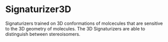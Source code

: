 # Signaturizer3D

Signaturizers trained on 3D conformations of molcecules that are sensitive to the 3D geometry of molecules. The 3D Signaturizers are able to distinguish between stereoisomers. 
